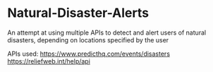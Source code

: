 # Natural-Disaster-Alerts
An attempt at using multiple APIs to detect and alert users of natural disasters, depending on locations specified by the user

APIs used:
  https://www.predicthq.com/events/disasters
  https://reliefweb.int/help/api
